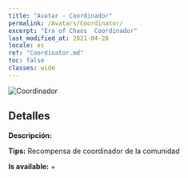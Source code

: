 ```yaml
---
title: "Avatar - Coordinador"
permalink: /Avatars/Coordinator/
excerpt: "Era of Chaos  Coordinador"
last_modified_at: 2021-04-28
locale: es
ref: "Coordinator.md"
toc: false
classes: wide
---
```

 ![Coordinador](/images/a/avatarFrame_15.png)

## Detalles

 **Descripción:**  

 **Tips:** Recompensa de coordinador de la comunidad 

 **Is available:**  + 

